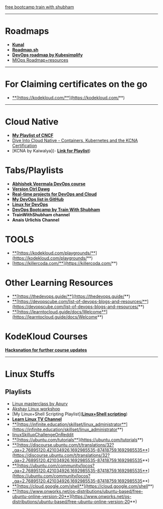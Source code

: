 [free bootcamp train with shubham](https://youtube.com/playlist?list=PLlfy9GnSVerQ4bsDWsPcAkzttrI38Pnoj&si=7cUfn4NSl2JifwDF)

---
# **Roadmaps**
- [**Kunal**](https://github.com/WeMakeDevs/roadmaps/tree/main/DevOps)
- [**Roadmap.sh**](https://roadmap.sh/devops)
- [**DevOps roadmap by Kubesimplify**](https://www.youtube.com/watch?v=4yRAeXAAHtM)
- [MlOps Roadmap+resources](https://www.youtube.com/watch?v=O5USfiQ79So&list=WL&index=107&t=70s)
---
# **For Claiming certificates on the go**
- [**](https://kodekloud.com/)[https://kodekloud.com/**](https://kodekloud.com/**)
---
# **Cloud Native**
- [**My Playlist of CNCF**](https://youtube.com/playlist?list=PL9AedAKNmDw03ZDQwkdYSur10lzPS9OPX&si=mD4B0kS-8x9Rt6py)
- [Dive Into Cloud Native - Containers, Kubernetes and the KCNA Certification](https://youtube.com/playlist?list=PLeIwMz0ukkhHnQEO37Z5ZQHuSTRU60CQQ&si=FknRjRdorcYSmBPq)
- [KCNA by Kaiwalya](- [**Link for Playlist**](https://youtube.com/playlist?list=PL9v7SxjoNf_w0vx2hSe7UkeIMlKcvQTkx&si=WLoK-v0Bhc0IKuqZ))

# **Tabs/Playlists**
- [**Abhishek Veermala DevOps course**](https://youtube.com/playlist?list=PLdpzxOOAlwvIKMhk8WhzN1pYoJ1YU8Csa&si=WlxHhKLdlKlQ6s0r)
- [**Version Ctrl Dawg**](https://youtube.com/playlist?list=PL9AedAKNmDw0V1DS1oAOr-2ccgVyBJk57&si=OHFF6PQ50eQgPUCP)
- [**Real-time projects for DevOps and Cloud**](https://youtube.com/playlist?list=PLdpzxOOAlwvLm5lWlYctUnwaFRIO2Io_5&si=BbENX4ujHVXZhSLD)
- [**My DevOps list in GitHub**](https://github.com/stars/rover07/lists/devops)
- [**Linux for DevOps**](https://youtube.com/playlist?list=PLlfy9GnSVerQr-Se9JRE_tZJk3OUoHCkh&si=QTf_n3l4UUSXd3ix)
- [**DevOps Bootcamp by Train With Shubham**](https://youtube.com/playlist?list=PLlfy9GnSVerRqYJgVYO0UiExj5byjrW8u&si=GWEyp3UU2Ux4sGG-)
- **TrainWithShubham channel**
- **Anais Urlichis Channel**
<!--
[**](https://www.civo.com/academy)[https://www.civo.com/academy](https://www.civo.com/academy) (for K8s)**
[**DevOps tools by NANA**](https://youtube.com/playlist?list=PLy7NrYWoggjxKDRWLqkd4Kbt84XEerHhB&si=0tppJ8jQhEX36xrq)
 [**Kunal DevOps Bootcamp**](https://youtube.com/playlist?list=PL9gnSGHSqcnoqBXdMwUTRod4Gi3eac2Ak&si=m_rEDKGmkrWR55ey)
-->
# **TOOLS**

- [**](https://kodekloud.com/playgrounds/)[https://kodekloud.com/playgrounds/**](https://kodekloud.com/playgrounds/**)
- [https://killercoda.com/**](https://killercoda.com/**)

# **Other Learning Resources**
- [**](https://thedevops.guide/)[https://thedevops.guide/**](https://thedevops.guide/**)
- [**](https://devopscube.com/list-of-devops-blogs-and-resources/)[https://devopscube.com/list-of-devops-blogs-and-resources/**](https://devopscube.com/list-of-devops-blogs-and-resources/**)
- [**](https://learntocloud.guide/docs/Welcome)[https://learntocloud.guide/docs/Welcome**](https://learntocloud.guide/docs/Welcome**)

# **KodeKloud Courses**

[**Hacksnation for further course updates**](https://hacksnation.com/d/11593-kodekloud-courses-available/44)

---
# **Linux Stuffs**
## Playlists
- [Linux masterclass by Apurv](https://youtube.com/playlist?list=PL2kSRH_DmWVZp_cu6MMPWkgYh7GZVFS6i&si=v9fBhzklwgtVMC-t)
- [Akshay Linux workshop](https://www.notion.so/Linux-77-1-93ff34cbc1f44185976d379552323564)
- [My Linux+Shell Scripting Playlist]([**Linux+Shell scripting**](https://youtube.com/playlist?list=PL9AedAKNmDw1Zhz4N-xUF5BiUoeMNWtOg&si=BF6KyUftbx_qtoF-))
- [**Learn Linux TV Channel**](https://www.youtube.com/@LearnLinuxTV)
- [**](https://infinite.education/skillset/linux_administrator)[https://infinite.education/skillset/linux_administrator**](https://infinite.education/skillset/linux_administrator**)
- [linuxSkillupChallengeOnReddit](https://www.reddit.com/r/linuxupskillchallenge/)
- [**](https://ubuntu.com/tutorials)[https://ubuntu.com/tutorials**](https://ubuntu.com/tutorials**)
- [**](https://discourse.ubuntu.com/t/translations/32?_ga=2.76895120.421034926.1692985535-87418759.1692985535)[https://discourse.ubuntu.com/t/translations/32?_ga=2.76895120.421034926.1692985535-87418759.1692985535**](https://discourse.ubuntu.com/t/translations/32?_ga=2.76895120.421034926.1692985535-87418759.1692985535**)
- [**](https://ubuntu.com/community/locos?_ga=2.76895120.421034926.1692985535-87418759.1692985535)[https://ubuntu.com/community/locos?_ga=2.76895120.421034926.1692985535-87418759.1692985535**](https://ubuntu.com/community/locos?_ga=2.76895120.421034926.1692985535-87418759.1692985535**)
- [**](https://cloud.google.com/shell)[https://cloud.google.com/shell**](https://cloud.google.com/shell**)
- [**](https://www.onworks.net/os-distributions/ubuntu-based/free-ubuntu-online-version-20)[https://www.onworks.net/os-distributions/ubuntu-based/free-ubuntu-online-version-20**](https://www.onworks.net/os-distributions/ubuntu-based/free-ubuntu-online-version-20**)
